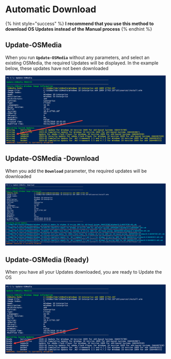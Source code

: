 # Automatic Download

{% hint style="success" %}
**I recommend that you use this method to download OS Updates instead of the Manual process**
{% endhint %}

## Update-OSMedia

When you run **`Update-OSMedia`** without any parameters, and select an existing OSMedia, the required Updates will be displayed.  In the example below, these updates have not been downloaded

![](../../../../.gitbook/assets/image%20%2873%29.png)

## Update-OSMedia -Download

When you add the **`Download`** parameter, the required updates will be downloaded 

![](../../../../.gitbook/assets/image%20%28189%29.png)

## Update-OSMedia \(Ready\)

When you have all your Updates downloaded, you are ready to Update the OS

![](../../../../.gitbook/assets/image%20%28157%29.png)



